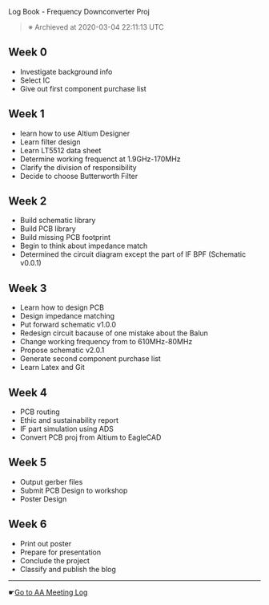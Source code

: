 Log Book - Frequency Downconverter Proj
>   ※ Archieved at 2020-03-04 22:11:13 UTC

## Week 0
 - Investigate background info
 - Select IC
 - Give out first component purchase list

## Week 1
 - learn how to use Altium Designer
 - Learn filter design
 - Learn LT5512 data sheet
 - Determine working frequenct at 1.9GHz-170MHz
 - Clarify the division of responsibility
 - Decide to choose Butterworth Filter

## Week 2
 - Build schematic library
 - Build PCB library
 - Build missing PCB footprint
 - Begin to think about impedance match
 - Determined the circuit diagram except the part of IF BPF (Schematic v0.0.1)

## Week 3
 - Learn how to design PCB
 - Design impedance matching
 - Put forward schematic v1.0.0
 - Redesign circuit bacause of one mistake about the Balun
 - Change working frequency from to 610MHz-80MHz
 - Propose schematic v2.0.1
 - Generate second component purchase list
 - Learn Latex and Git

## Week 4
 - PCB routing
 - Ethic and sustainability report
 - IF part simulation using ADS
 - Convert PCB proj from Altium to EagleCAD

## Week 5
 - Output gerber files
 - Submit PCB Design to workshop
 - Poster Design

## Week 6
 - Print out poster
 - Prepare for presentation
 - Conclude the project
 - Classify and publish the blog



-----------------------------
☛[Go to AA Meeting Log](/log/aameeting)